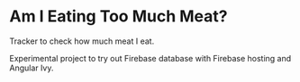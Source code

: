 # Am I Eating Too Much Meat?

Tracker to check how much meat I eat.

Experimental project to try out Firebase database with Firebase hosting and Angular Ivy.
